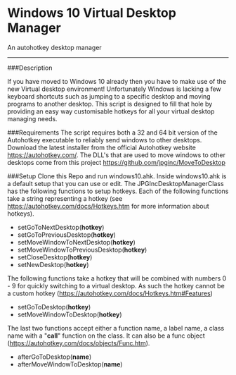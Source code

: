 # Windows 10 Virtual Desktop Manager
An autohotkey desktop manager

----

###Description

If you have moved to Windows 10 already then you have to make use of the new Virtual desktop environment! Unfortunately Windows is lacking a few keyboard shortcuts such as jumping to a specific desktop and moving programs to another desktop. 
This script is designed to fill that hole by providing an easy way customisable hotkeys for all your virtual desktop managing needs. 

###Requirements
The script requires both a 32 and 64 bit version of the Autohotkey executable to reliably send windows to other desktops. Download the latest installer from the official Autohotkey website https://autohotkey.com/. The DLL's that are used to move windows to other desktops come from this project https://github.com/jpginc/MoveToDesktop

###Setup
Clone this Repo and run windows10.ahk. Inside windows10.ahk is a default setup that you can use or edit. The JPGIncDesktopManagerClass has the following functions to setup hotkeys. Each of the following functions take a string representing a hotkey (see https://autohotkey.com/docs/Hotkeys.htm for more information about hotkeys). 

- setGoToNextDesktop(**hotkey**)
- setGoToPreviousDesktop(**hotkey**)
- setMoveWindowToNextDesktop(**hotkey**)
- setMoveWindowToPreviousDesktop(**hotkey**)
- setCloseDesktop(**hotkey**)
- setNewDesktop(**hotkey**)

The following functions take a hotkey that will be combined with numbers 0 - 9 for quickly switching to a virtual desktop. As such the hotkey cannot be a custom hotkey (https://autohotkey.com/docs/Hotkeys.htm#Features)
- setGoToDesktop(**hotkey**)
- setMoveWindowToDesktop(**hotkey**)

The last two functions accept either a function name, a label name, a class name with a "**call**" function on the class. It can also be a func object (https://autohotkey.com/docs/objects/Func.htm).
- afterGoToDesktop(**name**)
- afterMoveWindowToDesktop(**name**)

